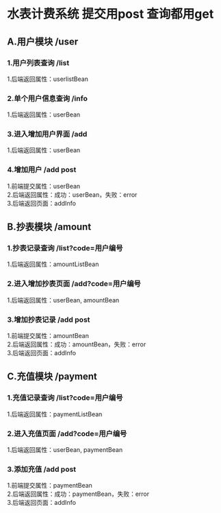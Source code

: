 # 水表计费系统 提交用post 查询都用get

## A.用户模块 /user
### 1.用户列表查询 /list
1.后端返回属性：userlistBean
### 2.单个用户信息查询 /info
1.后端返回属性：userBean
### 3.进入增加用户界面 /add
1.后端返回属性：userBean
### 4.增加用户 /add post
1.前端提交属性：userBean  
2.后端返回属性：成功：userBean，失败：error  
3.后端返回页面：addInfo  


## B.抄表模块 /amount
### 1.抄表记录查询 /list?code=用户编号
1.后端返回属性：amountListBean
### 2.进入增加抄表页面 /add?code=用户编号
1.后端返回属性：userBean, amountBean
### 3.增加抄表记录 /add post
1.前端提交属性：amountBean  
2.后端返回属性：成功：amountBean，失败：error  
3.后端返回页面：addInfo  



## C.充值模块 /payment
### 1.充值记录查询 /list?code=用户编号
1.后端返回属性：paymentListBean
### 2.进入充值页面 /add?code=用户编号
1.后端返回属性：userBean, paymentBean
### 3.添加充值 /add post
1.前端提交属性：paymentBean  
2.后端返回属性：成功：paymentBean，失败：error  
3.后端返回页面：addInfo  
